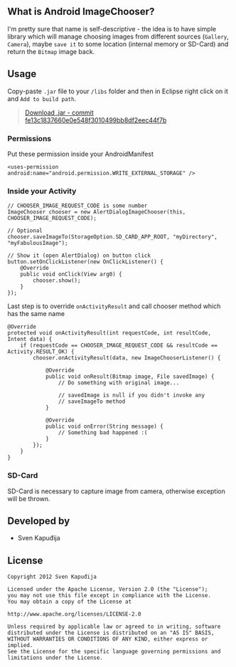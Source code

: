 What is Android ImageChooser?
--------
I'm pretty sure that name is self-descriptive - the idea is to have simple library which will manage choosing images
from different sources (`Gallery`, `Camera`), maybe `save it` to some location (internal memory
or SD-Card) and return the `Bitmap` image back.

Usage
--------

Copy-paste `.jar` file to your `/libs` folder and then in Eclipse right click on it and `Add to build path`.
> [Download .jar - commit fe13c1837660e0e548f3010499bb8df2eec44f7b](http://www.svenkapudija.com/projects/imagechooser-fe13c1837660e0e548f3010499bb8df2eec44f7b.jar)

### Permissions

Put these permission inside your AndroidManifest

    <uses-permission android:name="android.permission.WRITE_EXTERNAL_STORAGE" />

### Inside your Activity

    // CHOOSER_IMAGE_REQUEST_CODE is some number
    ImageChooser chooser = new AlertDialogImageChooser(this, CHOOSER_IMAGE_REQUEST_CODE);

    // Optional
    chooser.saveImageTo(StorageOption.SD_CARD_APP_ROOT, "myDirectory", "myFabulousImage");

    // Show it (open AlertDialog) on button click
	button.setOnClickListener(new OnClickListener() {
		@Override
		public void onClick(View arg0) {
			chooser.show();
		}
	});

Last step is to override `onActivityResult` and call chooser method which has the same name

	@Override
	protected void onActivityResult(int requestCode, int resultCode, Intent data) {
		if (requestCode == CHOOSER_IMAGE_REQUEST_CODE && resultCode == Activity.RESULT_OK) {
			chooser.onActivityResult(data, new ImageChooserListener() {
				
				@Override
				public void onResult(Bitmap image, File savedImage) {
					// Do something with original image...

					// savedImage is null if you didn't invoke any
					// saveImageTo method
				}
				
				@Override
				public void onError(String message) {
					// Something bad happened :(
				}
			});
		}
	}

### SD-Card
SD-Card is necessary to capture image from camera, otherwise exception will be thrown.

Developed by
------------
* Sven Kapuđija

License
-------

    Copyright 2012 Sven Kapuđija
    
    Licensed under the Apache License, Version 2.0 (the "License");
    you may not use this file except in compliance with the License.
    You may obtain a copy of the License at
    
    http://www.apache.org/licenses/LICENSE-2.0
    
    Unless required by applicable law or agreed to in writing, software
    distributed under the License is distributed on an "AS IS" BASIS,
    WITHOUT WARRANTIES OR CONDITIONS OF ANY KIND, either express or implied.
    See the License for the specific language governing permissions and
    limitations under the License.
